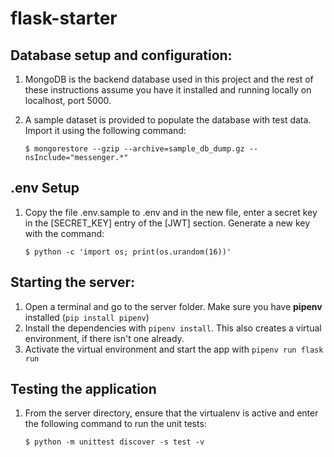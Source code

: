 # flask-starter

## Database setup and configuration:

1. MongoDB is the backend database used in this project and the rest of these
   instructions assume you have it installed and running locally on localhost,
   port 5000.
2. A sample dataset is provided to populate the database with test data. Import
   it using the following command:

   ```
   $ mongorestore --gzip --archive=sample_db_dump.gz --nsInclude="messenger.*"
   ```

## .env Setup

1. Copy the file .env.sample to .env and in the new file, enter a secret key in
   the [SECRET_KEY] entry of the [JWT] section. Generate a new key with the
   command:

   ```
   $ python -c 'import os; print(os.urandom(16))'
   ```

## Starting the server:

1. Open a terminal and go to the server folder. Make sure you have **pipenv**
   installed (`pip install pipenv`)
2. Install the dependencies with `pipenv install`. This also creates a virtual
   environment, if there isn't one already.
3. Activate the virtual environment and start the app with `pipenv run flask run`

## Testing the application

1. From the server directory, ensure that the virtualenv is active and enter the
   following command to run the unit tests:

   ```
   $ python -m unittest discover -s test -v
   ```

